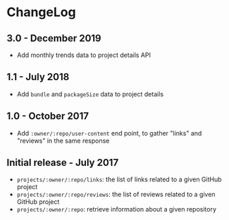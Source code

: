 # ChangeLog

## 3.0 - December 2019

- Add monthly trends data to project details API

## 1.1 - July 2018

- Add `bundle` and `packageSize` data to project details

## 1.0 - October 2017

- Add `:owner/:repo/user-content` end point, to gather "links" and "reviews" in the same response

## Initial release - July 2017

- `projects/:owner/:repo/links`: the list of links related to a given GitHub project
- `projects/:owner/:repo/reviews`: the list of reviews related to a given GitHub project
- `projects/:owner/:repo`: retrieve information about a given repository
